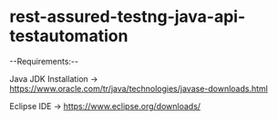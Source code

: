 # rest-assured-testng-java-api-testautomation


--Requirements:--

Java JDK Installation -> https://www.oracle.com/tr/java/technologies/javase-downloads.html

Eclipse IDE -> https://www.eclipse.org/downloads/
